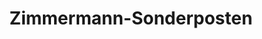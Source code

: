 ---
title: "Zimmermann-Sonderposten"
url: /brake-unterweser/zimmermann-sonderposten/
shop: Kramladen
---